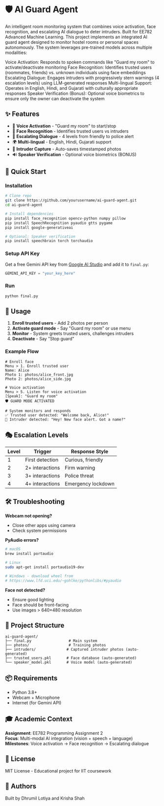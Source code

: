 # 🛡️ AI Guard Agent

An intelligent room monitoring system that combines voice activation, face recognition, and escalating AI dialogue to deter intruders. Built for EE782 Advanced Machine Learning.
This project implements an integrated AI guard agent designed to monitor hostel rooms or personal spaces autonomously. The system leverages pre-trained models across multiple modalities:

Voice Activation: Responds to spoken commands like "Guard my room" to activate/deactivate monitoring
Face Recognition: Identifies trusted users (roommates, friends) vs. unknown individuals using face embeddings
Escalating Dialogue: Engages intruders with progressively stern warnings (4 escalation levels) using LLM-generated responses
Multi-lingual Support: Operates in English, Hindi, and Gujarati with culturally appropriate responses
Speaker Verification (Bonus): Optional voice biometrics to ensure only the owner can deactivate the system

## ✨ Features

- 🎤 **Voice Activation** - "Guard my room" to start/stop
- 👤 **Face Recognition** - Identifies trusted users vs intruders
- 💬 **Escalating Dialogue** - 4 levels from friendly to police alert
- 🌍 **Multi-lingual** - English, Hindi, Gujarati support
- 📸 **Intruder Capture** - Auto-saves timestamped photos
- 🔊 **Speaker Verification** - Optional voice biometrics (BONUS)

## 🚀 Quick Start

### Installation

```bash
# Clone repo
git clone https://github.com/yourusername/ai-guard-agent.git
cd ai-guard-agent

# Install dependencies
pip install face_recognition opencv-python numpy pillow
pip install SpeechRecognition pyaudio gtts pygame
pip install google-generativeai

# Optional: Speaker verification
pip install speechbrain torch torchaudio
```

### Setup API Key

Get a free Gemini API key from [Google AI Studio](https://makersuite.google.com/app/apikey) and add it to `final.py`:

```python
GEMINI_API_KEY = "your_key_here"
```

### Run

```bash
python final.py
```

## 📖 Usage

1. **Enroll trusted users** - Add 2 photos per person
2. **Activate guard mode** - Say "Guard my room" or use menu
3. **Monitor** - System greets trusted users, challenges intruders
4. **Deactivate** - Say "Stop guard"

### Example Flow

```
# Enroll face
Menu > 1. Enroll trusted user
Name: Alice
Photo 1: photos/alice_front.jpg
Photo 2: photos/alice_side.jpg

# Voice activation
Menu > 5. Listen for voice activation
[Speak]: "Guard my room"
🛡️ GUARD MODE ACTIVATED

# System monitors and responds
✅ Trusted user detected: "Welcome back, Alice!"
🚨 Intruder detected: "Hey! New face alert. Got a name?"
```

## 🎭 Escalation Levels

| Level | Trigger | Response Style |
|-------|---------|----------------|
| 1 | First detection | Curious, friendly |
| 2 | 2+ interactions | Firm warning |
| 3 | 3+ interactions | Police threat |
| 4 | 4+ interactions | Emergency lockdown |

## 🛠️ Troubleshooting

**Webcam not opening?**
- Close other apps using camera
- Check system permissions

**PyAudio errors?**
```bash
# macOS
brew install portaudio

# Linux
sudo apt-get install portaudio19-dev

# Windows - download wheel from
# https://www.lfd.uci.edu/~gohlke/pythonlibs/#pyaudio
```

**Face not detected?**
- Ensure good lighting
- Face should be front-facing
- Use images > 640×480 resolution

## 📁 Project Structure

```
ai-guard-agent/
├── final.py                 # Main system
├── photos/                  # Training photos
├── intruders/              # Captured intruder photos (auto-generated)
├── trusted_users.pkl       # Face database (auto-generated)
└── speaker_model.pkl       # Voice model (auto-generated)
```

## 📦 Requirements

- Python 3.8+
- Webcam + Microphone
- Internet (for Gemini API)

## 🎓 Academic Context

**Assignment**: EE782 Programming Assignment 2  
**Focus**: Multi-modal AI integration (vision + speech + language)  
**Milestones**: Voice activation → Face recognition → Escalating dialogue

## 📝 License

MIT License - Educational project for IIT coursework

## 👥 Authors

Built by Dhrumil Lotiya and Krisha Shah 
